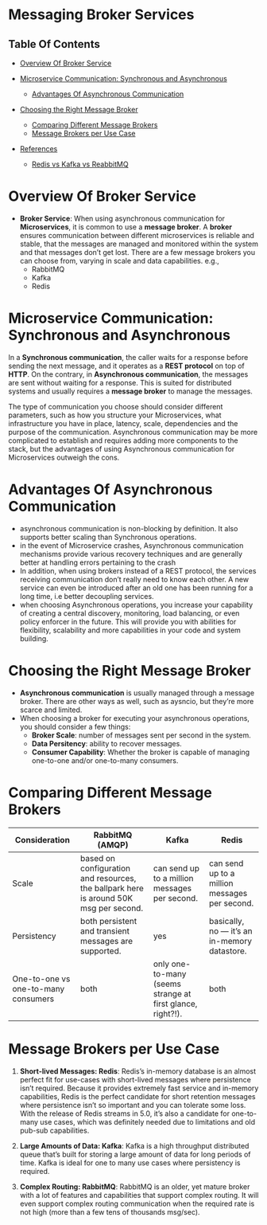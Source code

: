 # Messaging Broker Services

## Table Of Contents
- [Overview Of Broker Service](#Overview-Of-Broker-Service)

- [Microservice Communication: Synchronous and Asynchronous](#Microservice-Communication:-Synchronous-and-Asynchronous)
    - [Advantages Of Asynchronous Communication](#Advantages-Of-Asynchronous-Communication)

- [Choosing the Right Message Broker](#Choosing-the-Right-Message-Broker)
    - [Comparing Different Message Brokers](#Comparing-Different-Message-Brokers)
    - [Message Brokers per Use Case](#Message-Brokers-per-Use-Case)

- [References]()
    - [Redis vs Kafka vs ReabbitMQ](https://medium.com/@codeeverywhere/redis-vs-kafka-vs-rabbitmq-43eeec82bafb)

# Overview Of Broker Service
* __Broker Service__: When using asynchronous communication for __Microservices__, it is common to use a __message broker__. A __broker__ ensures communication between different microservices is reliable and stable, that the messages are managed and monitored within the system and that messages don’t get lost. There are a few message brokers you can choose from, varying in scale and data capabilities. e.g., 
    - RabbitMQ
    - Kafka
    - Redis

# Microservice Communication: Synchronous and Asynchronous
In a __Synchronous communication__, the caller waits for a response before sending the next message, and it operates as a __REST protocol__ on top of __HTTP__. On the contrary, in __Asynchronous communication__, the messages are sent without waiting for a response. This is suited for distributed systems and usually requires a __message broker__ to manage the messages.

The type of communication you choose should consider different parameters, such as how you structure your Microservices, what infrastructure you have in place, latency, scale, dependencies and the purpose of the communication. Asynchronous communication may be more complicated to establish and requires adding more components to the stack, but the advantages of using Asynchronous communication for Microservices outweigh the cons.

# Advantages Of Asynchronous Communication
* asynchronous communication is non-blocking by definition. It also supports better scaling than Synchronous operations. 
* in the event of Microservice crashes, Asynchronous communication mechanisms provide various recovery techniques and are generally better at handling errors pertaining to the crash
* In addition, when using brokers instead of a REST protocol, the services receiving communication don’t really need to know each other. A new service can even be introduced after an old one has been running for a long time, i.e better decoupling services.
*  when choosing Asynchronous operations, you increase your capability of creating a central discovery, monitoring, load balancing, or even policy enforcer in the future. This will provide you with abilities for flexibility, scalability and more capabilities in your code and system building.

# Choosing the Right Message Broker
* __Asynchronous communication__ is usually managed through a message broker. There are other ways as well, such as aysncio, but they’re more scarce and limited.
* When choosing a broker for executing your asynchronous operations, you should consider a few things:
    - __Broker Scale__:  number of messages sent per second in the system.
    - __Data Persitency__: ability to recover messages.
    - __Consumer Capability__: Whether the broker is capable of managing one-to-one and/or one-to-many consumers.

# Comparing Different Message Brokers
Consideration | RabbitMQ (AMQP) | Kafka | Redis
|------------- | ----------------- | ---------------- | -------------- |
Scale | based on configuration and resources, the ballpark here is around 50K msg per second. | can send up to a million messages per second. | can send up to a million messages per second.
Persistency | both persistent and transient messages are supported. | yes | basically, no — it’s an in-memory datastore.
One-to-one vs one-to-many consumers | both | only one-to-many (seems strange at first glance, right?!). | both

# Message Brokers per Use Case
1. __Short-lived Messages: Redis__: Redis’s in-memory database is an almost perfect fit for use-cases with short-lived messages where persistence isn’t required. Because it provides extremely fast service and in-memory capabilities, Redis is the perfect candidate for short retention messages where persistence isn’t so important and you can tolerate some loss. With the release of Redis streams in 5.0, it’s also a candidate for one-to-many use cases, which was definitely needed due to limitations and old pub-sub capabilities.

2. __Large Amounts of Data: Kafka__: Kafka is a high throughput distributed queue that’s built for storing a large amount of data for long periods of time. Kafka is ideal for one to many use cases where persistency is required.

3. __Complex Routing: RabbitMQ__: RabbitMQ is an older, yet mature broker with a lot of features and capabilities that support complex routing. It will even support complex routing communication when the required rate is not high (more than a few tens of thousands msg/sec).